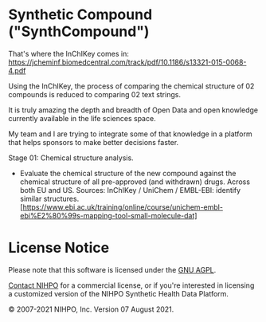 # Synthetic Compound ("SynthCompound")

That's where the InChIKey comes in:
https://jcheminf.biomedcentral.com/track/pdf/10.1186/s13321-015-0068-4.pdf


Using the InChIKey, the process of comparing the chemical structure of 02 compounds is reduced to comparing 02 text strings.

It is truly amazing the depth and breadth of Open Data and open knowledge currently available in the life sciences space.

My team and I are trying to integrate some of that knowledge in a platform that helps sponsors to make better decisions faster. 



Stage 01: Chemical structure analysis.
* Evaluate the chemical structure of the new compound against the chemical structure of all pre-approved (and withdrawn) drugs. Across both EU and US.
Sources: InChIKey / UniChem / EMBL-EBI: identify similar structures.
[https://www.ebi.ac.uk/training/online/course/unichem-embl-ebi%E2%80%99s-mapping-tool-small-molecule-dat]


# License Notice
Please note that this software is licensed under the [GNU AGPL](https://www.gnu.org/licenses/why-affero-gpl.html).

[Contact NIHPO](mailto:Jose.Lacal@NIHPO.com?subject=GitHub%20inquiry.) for a commercial license, or if you're interested in licensing a customized version of the NIHPO Synthetic Health Data Platform.

:copyright: 2007-2021 NIHPO, Inc.     Version 07 August 2021.